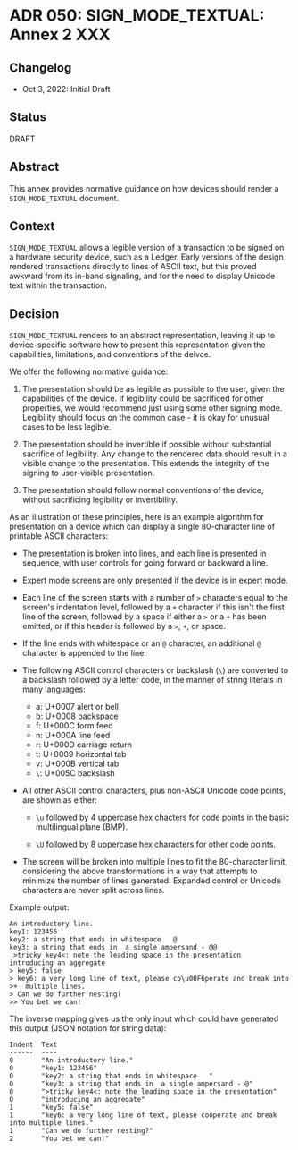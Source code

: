 # ADR 050: SIGN_MODE_TEXTUAL: Annex 2 XXX

## Changelog

* Oct 3, 2022: Initial Draft

## Status

DRAFT

## Abstract

This annex provides normative guidance on how devices should render a
`SIGN_MODE_TEXTUAL` document.

## Context

`SIGN_MODE_TEXTUAL` allows a legible version of a transaction to be signed
on a hardware security device, such as a Ledger. Early versions of the
design rendered transactions directly to lines of ASCII text, but this
proved awkward from its in-band signaling, and for the need to display
Unicode text within the transaction.

## Decision

`SIGN_MODE_TEXTUAL` renders to an abstract representation, leaving it
up to device-specific software how to present this representation given the
capabilities, limitations, and conventions of the deivce.

We offer the following normative guidance:

1. The presentation should be as legible as possible to the user, given
the capabilities of the device. If legibility could be sacrificed for other
properties, we would recommend just using some other signing mode.
Legibility should focus on the common case - it is okay for unusual cases
to be less legible.

2. The presentation should be invertible if possible without substantial
sacrifice of legibility.  Any change to the rendered data should result
in a visible change to the presentation. This extends the integrity of the
signing to user-visible presentation.

3. The presentation should follow normal conventions of the device,
without sacrificing legibility or invertibility.

As an illustration of these principles, here is an example algorithm
for presentation on a device which can display a single 80-character
line of printable ASCII characters:

* The presentation is broken into lines, and each line is presented in
sequence, with user controls for going forward or backward a line.

* Expert mode screens are only presented if the device is in expert mode.

* Each line of the screen starts with a number of `>` characters equal
to the screen's indentation level, followed by a `+` character if this
isn't the first line of the screen, followed by a space if either a
`>` or a `+` has been emitted,
or if this header is followed by a `>`, `+`, or space.

* If the line ends with whitespace or an `@` character, an additional `@`
character is appended to the line.

* The following ASCII control characters or backslash (`\`) are converted
to a backslash followed by a letter code, in the manner of string literals
in many languages:

    * a: U+0007 alert or bell
    * b: U+0008 backspace
    * f: U+000C form feed
    * n: U+000A line feed
    * r: U+000D carriage return
    * t: U+0009 horizontal tab
    * v: U+000B vertical tab
    * `\`: U+005C backslash

* All other ASCII control characters, plus non-ASCII Unicode code points,
are shown as either:

    * `\u` followed by 4 uppercase hex chacters for code points
    in the basic multilingual plane (BMP).

    * `\U` followed by 8 uppercase hex characters for other code points.

* The screen will be broken into multiple lines to fit the 80-character
limit, considering the above transformations in a way that attempts to
minimize the number of lines generated. Expanded control or Unicode characters
are never split across lines.

Example output:

```
An introductory line.
key1: 123456
key2: a string that ends in whitespace   @
key3: a string that ends in  a single ampersand - @@
 >tricky key4<: note the leading space in the presentation
introducing an aggregate
> key5: false
> key6: a very long line of text, please co\u00F6perate and break into
>+  multiple lines.
> Can we do further nesting?
>> You bet we can!
```

The inverse mapping gives us the only input which could have
generated this output (JSON notation for string data):

```
Indent  Text
------  ----
0       "An introductory line."
0       "key1: 123456"
0       "key2: a string that ends in whitespace   "
0       "key3: a string that ends in  a single ampersand - @"
0       ">tricky key4<: note the leading space in the presentation"
0       "introducing an aggregate"
1       "key5: false"
1       "key6: a very long line of text, please coöperate and break into multiple lines."
1       "Can we do further nesting?"
2       "You bet we can!"
```
